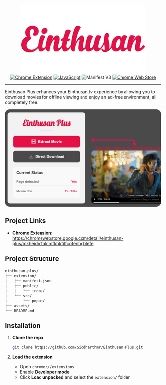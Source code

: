 <div align="center">
  <img src="assets/logo.png" width="400"/>
</div>
<div align="center">
  <a href="https://developer.chrome.com/docs/extensions/" target="_blank" rel="noreferrer"><img src="https://img.shields.io/badge/Chrome--Extension-blue?logo=google-chrome" alt="Chrome Extension"></a>
  <a href="https://developer.mozilla.org/en-US/docs/Web/JavaScript" target="_blank" rel="noreferrer"><img src="https://img.shields.io/badge/JavaScript-F7DF1E?logo=javascript&logoColor=black" alt="JavaScript"></a>
  <img src="https://img.shields.io/badge/Manifest%20V3-lightgrey?logo=google-chrome&logoColor=white" alt="Manifest V3">
  <a href="https://chromewebstore.google.com/detail/einthusan-plus/mkheidmfaklmfkhkfilfcofenhgblefe" target="_blank" rel="noreferrer"><img src="https://img.shields.io/chrome-web-store/v/mkheidmfaklmfkhkfilfcofenhgblefe.svg?logo=google-chrome&logoColor=white&label=Chrome%20Web%20Store" alt="Chrome Web Store"></a>
</div>

---

Einthusan Plus enhances your Einthusan.tv experience by allowing you to download movies for offline viewing and enjoy an ad-free environment, all completely free.

<div align="center">
  <img src="assets/screenshot.png" alt="Einthusan Plus Screenshot" width="600" style="border-radius: 15px;"/>
</div>

## Project Links

-   **Chrome Extension:** https://chromewebstore.google.com/detail/einthusan-plus/mkheidmfaklmfkhkfilfcofenhgblefe


## Project Structure

```text
einthusan-plus/
├── extension/
│   ├── manifest.json
│   ├── public/
│   │   └── icons/
│   └── src/
│       └── popup/
├── assets/
└── README.md
```

## Installation

1. **Clone the repo**

    ```bash
    git clone https://github.com/Siddharthmr/Einthusan-Plus.git
    ```

2. **Load the extension**

    - Open `chrome://extensions`
    - Enable **Developer mode**
    - Click **Load unpacked** and select the `extension/` folder